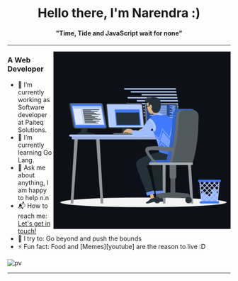 <p>
  <h1 align="center"><b>Hello there, I'm Narendra :) </b></h1>
</p>

<p>
  <h4 align="center"><b>"Time, Tide and JavaScript wait for none"</b></h4>
</p>
<hr>

<p><img align="right" src="https://github.com/narendra-gardaswar/narendra-gardaswar/blob/main/raw/animation_500.gif" alt="narendra-gardaswar" height="400" width="400" /></p>

### A Web Developer

- 🔭 I’m currently working as Software developer at Paiteq Solutions.
- 🌱 I’m currently learning Go Lang.
- 💬 Ask me about anything, I am happy to help n.n
- 📬 How to reach me: [Let's get in touch!][linkedin]
- 🧗 I try to: Go beyond and push the bounds
- ⚡ Fun fact: Food and [Memes][youtube] are the reason to live :D
  <br>

![pv](https://komarev.com/ghpvc/?username=narendra-paiteq&label=Profile%20views&color=0e75b6&style=flat)

<!--[website]: -->
[linkedin]: https://www.linkedin.com/in/narendra-gardaswar/
  
 -----
